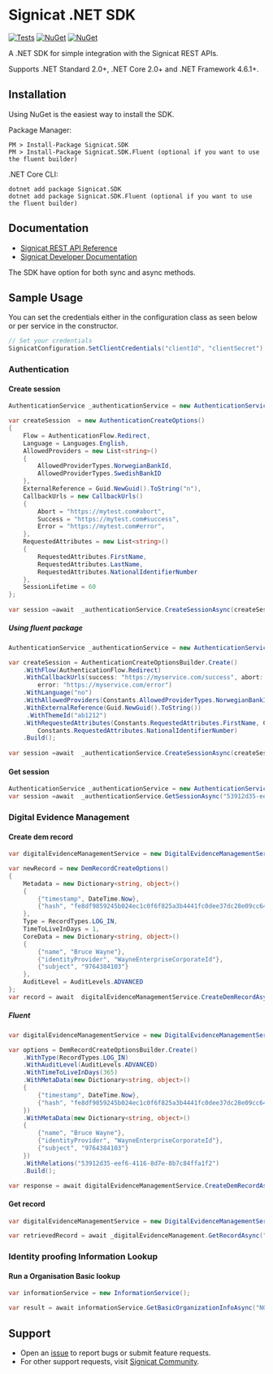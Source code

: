 # Signicat .NET SDK

[![Tests](https://github.com/signicat/signicat-net/actions/workflows/dotnet-build-and-test.yml/badge.svg)](https://github.com/signicat/signicat-net/actions/workflows/dotnet-build-and-test.yml)
[![NuGet](https://img.shields.io/nuget/v/Signicat.SDK.svg)](https://www.nuget.org/packages/Signicat.SDK) [![NuGet](https://img.shields.io/nuget/v/Signicat.SDK.Fluent.svg)](https://www.nuget.org/packages/Signicat.SDK.Fluent)

A .NET SDK for simple integration with the Signicat REST APIs.

Supports .NET Standard 2.0+, .NET Core 2.0+ and .NET Framework 4.6.1+.

## Installation

Using NuGet is the easiest way to install the SDK.

Package Manager:

	PM > Install-Package Signicat.SDK
    PM > Install-Package Signicat.SDK.Fluent (optional if you want to use the fluent builder)

.NET Core CLI:

	dotnet add package Signicat.SDK
    dotnet add package Signicat.SDK.Fluent (optional if you want to use the fluent builder)

## Documentation

- [Signicat REST API Reference](https://developer.signicat.com/dtp/apis/authentication/)
- [Signicat Developer Documentation](https://developer.signicat.com/dtp/docs)

The SDK have option for both sync and async methods.

## Sample Usage

You can set the credentials either in the configuration class as seen below or per service in the constructor.

```csharp
// Set your credentials
SignicatConfiguration.SetClientCredentials("clientId", "clientSecret");
```

### Authentication

#### Create session

```csharp
AuthenticationService _authenticationService = new AuthenticationService();

var createSession  = new AuthenticationCreateOptions()
{
    Flow = AuthenticationFlow.Redirect,
    Language = Languages.English,
    AllowedProviders = new List<string>()
    {
        AllowedProviderTypes.NorwegianBankId,
        AllowedProviderTypes.SwedishBankID
    },
    ExternalReference = Guid.NewGuid().ToString("n"),
    CallbackUrls = new CallbackUrls()
    {
        Abort = "https://mytest.com#abort",
        Success = "https://mytest.com#success",
        Error = "https://mytest.com#error",
    },
    RequestedAttributes = new List<string>()
    {
        RequestedAttributes.FirstName,
        RequestedAttributes.LastName,
        RequestedAttributes.NationalIdentifierNumber
    },
    SessionLifetime = 60
};
             
var session =await  _authenticationService.CreateSessionAsync(createSession);
```

##### Using fluent package

```csharp
AuthenticationService _authenticationService = new AuthenticationService();

var createSession = AuthenticationCreateOptionsBuilder.Create()
    .WithFlow(AuthenticationFlow.Redirect)
    .WithCallbackUrls(success: "https://myservice.com/success", abort: "https://myservice.com/abort",
        error: "https://myservice.com/error")
    .WithLanguage("no")
    .WithAllowedProviders(Constants.AllowedProviderTypes.NorwegianBankId, Constants.AllowedProviderTypes.iDIN)
    .WithExternalReference(Guid.NewGuid().ToString())
     .WithThemeId("ab1212")
    .WithRequestedAttributes(Constants.RequestedAttributes.FirstName, Constants.RequestedAttributes.LastName,
        Constants.RequestedAttributes.NationalIdentifierNumber)
    .Build();
                
var session =await  _authenticationService.CreateSessionAsync(createSession);
```

#### Get session

```csharp
AuthenticationService _authenticationService = new AuthenticationService();
var session =await  _authenticationService.GetSessionAsync("53912d35-eef6-4116-8d7e-8b7c84ffa1f2");
```

### Digital Evidence Management

#### Create dem record

```csharp
var digitalEvidenceManagementService = new DigitalEvidenceManagementService();

var newRecord = new DemRecordCreateOptions()
{
    Metadata = new Dictionary<string, object>()
    {
        {"timestamp", DateTime.Now},
        {"hash", "fe8df9859245b024ec1c0f6f825a3b4441fc0dee37dc28e09cc64308ba6714f3"},
    },
    Type = RecordTypes.LOG_IN,
    TimeToLiveInDays = 1,
    CoreData = new Dictionary<string, object>()
    {
        {"name", "Bruce Wayne"},
        {"identityProvider", "WayneEnterpriseCorporateId"},
        {"subject", "9764384103"}
    },
    AuditLevel = AuditLevels.ADVANCED
};
var record = await  digitalEvidenceManagementService.CreateDemRecordAsync(newRecord);
```

##### Fluent

```csharp
var digitalEvidenceManagementService = new DigitalEvidenceManagementService();

var options = DemRecordCreateOptionsBuilder.Create()
    .WithType(RecordTypes.LOG_IN)
    .WithAuditLevel(AuditLevels.ADVANCED)
    .WithTimeToLiveInDays(365)
    .WithMetaData(new Dictionary<string, object>()
    {
        {"timestamp", DateTime.Now},
        {"hash", "fe8df9859245b024ec1c0f6f825a3b4441fc0dee37dc28e09cc64308ba6714f3"},
    })
    .WithMetaData(new Dictionary<string, object>()
    {
        {"name", "Bruce Wayne"},
        {"identityProvider", "WayneEnterpriseCorporateId"},
        {"subject", "9764384103"}
    })
    .WithRelations("53912d35-eef6-4116-8d7e-8b7c84ffa1f2")
    .Build();

var response = await digitalEvidenceManagementService.CreateDemRecordAsync(options);
```

#### Get record

```csharp
var digitalEvidenceManagementService = new DigitalEvidenceManagementService();

var retrievedRecord = await _digitalEvidenceManagement.GetRecordAsync("53912d35-eef6-4116-8d7e-8b7c84ffa1f2");
```

### Identity proofing Information Lookup

#### Run a Organisation Basic lookup
```csharp
var informationService = new InformationService();

var result = await informationService.GetBasicOrganizationInfoAsync("NO", "989584022");
```

## Support

- Open an [issue](https://github.com/signicat/signicat-net/issues) to report bugs or submit feature requests.
- For other support requests, visit [Signicat Community](https://community.signicat.com).
